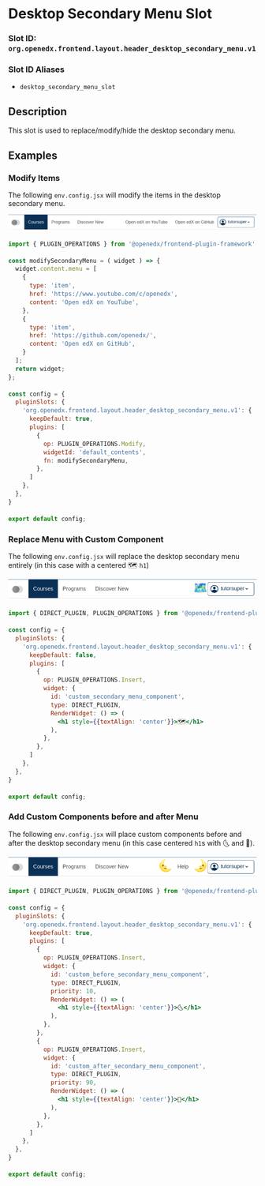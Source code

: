 # Desktop Secondary Menu Slot

### Slot ID: `org.openedx.frontend.layout.header_desktop_secondary_menu.v1`

### Slot ID Aliases
* `desktop_secondary_menu_slot`

## Description

This slot is used to replace/modify/hide the desktop secondary menu.

## Examples

### Modify Items

The following `env.config.jsx` will modify the items in the desktop secondary menu.

![Screenshot of modified items](./images/desktop_secondary_menu_modify_items.png)

```jsx
import { PLUGIN_OPERATIONS } from '@openedx/frontend-plugin-framework';

const modifySecondaryMenu = ( widget ) => {
  widget.content.menu = [
    {
      type: 'item',
      href: 'https://www.youtube.com/c/openedx',
      content: 'Open edX on YouTube',
    },
    {
      type: 'item',
      href: 'https://github.com/openedx/',
      content: 'Open edX on GitHub',
    }
  ];
  return widget;
};

const config = {
  pluginSlots: {
    'org.openedx.frontend.layout.header_desktop_secondary_menu.v1': {
      keepDefault: true,
      plugins: [
        {
          op: PLUGIN_OPERATIONS.Modify,
          widgetId: 'default_contents',
          fn: modifySecondaryMenu,
        },
      ]
    },
  },
}

export default config;
```

### Replace Menu with Custom Component

The following `env.config.jsx` will replace the desktop secondary menu entirely (in this case with a centered 🗺️ `h1`)

![Screenshot of custom component](./images/desktop_secondary_menu_custom_component.png)

```jsx
import { DIRECT_PLUGIN, PLUGIN_OPERATIONS } from '@openedx/frontend-plugin-framework';

const config = {
  pluginSlots: {
    'org.openedx.frontend.layout.header_desktop_secondary_menu.v1': {
      keepDefault: false,
      plugins: [
        {
          op: PLUGIN_OPERATIONS.Insert,
          widget: {
            id: 'custom_secondary_menu_component',
            type: DIRECT_PLUGIN,
            RenderWidget: () => (
              <h1 style={{textAlign: 'center'}}>🗺️</h1>
            ),
          },
        },
      ]
    },
  },
}

export default config;
```

### Add Custom Components before and after Menu

The following `env.config.jsx` will place custom components before and after the desktop secondary menu  (in this case centered `h1`s with 🌜 and 🌛).

![Screenshot of custom components before and after](./images/desktop_secondary_menu_custom_components_before_after.png)

```jsx
import { DIRECT_PLUGIN, PLUGIN_OPERATIONS } from '@openedx/frontend-plugin-framework';

const config = {
  pluginSlots: {
    'org.openedx.frontend.layout.header_desktop_secondary_menu.v1': {
      keepDefault: true,
      plugins: [
        {
          op: PLUGIN_OPERATIONS.Insert,
          widget: {
            id: 'custom_before_secondary_menu_component',
            type: DIRECT_PLUGIN,
            priority: 10,
            RenderWidget: () => (
              <h1 style={{textAlign: 'center'}}>🌜</h1>
            ),
          },
        },
        {
          op: PLUGIN_OPERATIONS.Insert,
          widget: {
            id: 'custom_after_secondary_menu_component',
            type: DIRECT_PLUGIN,
            priority: 90,
            RenderWidget: () => (
              <h1 style={{textAlign: 'center'}}>🌛</h1>
            ),
          },
        },
      ]
    },
  },
}

export default config;
```

